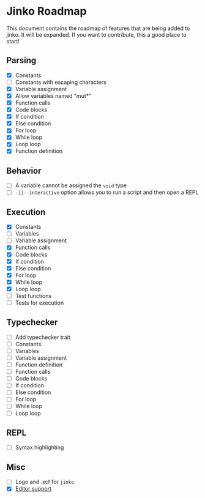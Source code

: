 # Jinko Roadmap

This document contains the roadmap of features that are being added to jinko. It will
be expanded. If you want to contribute, this a good place to start!

## Parsing

* [x] Constants
* [ ] Constants with escaping characters
* [x] Variable assignment
* [x] Allow variables named "mut\*"
* [x] Function calls
* [x] Code blocks
* [x] If condition
* [x] Else condition
* [x] For loop
* [x] While loop
* [x] Loop loop
* [x] Function definition

## Behavior

* [ ] A variable cannot be assigned the `void` type
* [ ] `-i|--interactive` option allows you to run a script and then open a REPL

## Execution

* [x] Constants
* [ ] Variables
* [ ] Variable assignment
* [x] Function calls
* [x] Code blocks
* [x] If condition
* [x] Else condition
* [x] For loop
* [x] While loop
* [x] Loop loop
* [ ] Test functions
* [ ] Tests for execution

## Typechecker

* [ ] Add typechecker trait
* [ ] Constants
* [ ] Variables
* [ ] Variable assignment
* [ ] Function definition
* [ ] Function calls
* [ ] Code blocks
* [ ] If condition
* [ ] Else condition
* [ ] For loop
* [ ] While loop
* [ ] Loop loop

## REPL

* [ ] Syntax highlighting

## Misc

* [ ] Logo and .xcf for `jinko`
* [x] [Editor support](https://github.com/cohenarthur/jinko.vim)

